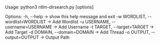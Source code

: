 
Usage: python3 ntlm-dirsearch.py [options]

Options:
 -h, --help -> show this help message and exit
 -w WORDLIST, --wordlist=WORDLIST -> Add Wordlist
 -u USERNAME, --username=USERNAME -> Add Username
 -t TARGET, --target=TARGET -> Add Target
 -d DOMAIN, --domain=DOMAIN -> Add Thread
 -o OUTPUT, --output=OUTPUT -> Output Path

